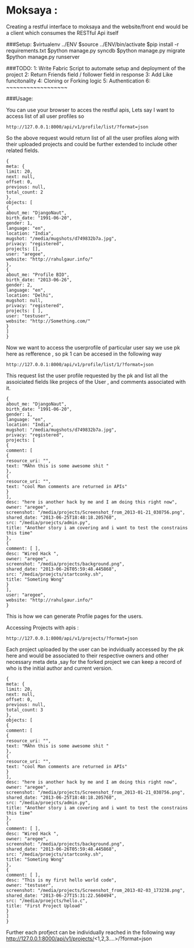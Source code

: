 Moksaya :
======================================================================

Creating a restful interface to moksaya and the website/front end would be a client which consumes the RESTful Api itself 


###Setup:
    $virtualenv ../ENV
    $source ../ENV/bin/activate
    $pip install -r requirements.txt
    $python manage.py syncdb
    $python manage.py migrate	
    $python manage.py runserver

###TODO:
	1: Write Fabric Script to automate setup and deployment of the project 
	2: Return Friends field / follower field in response
	3: Add Like funcitonality 
	4: Cloning or Forking logic 
	5: Authentication 
	6: ~~~~~~~~~~~~~~~~~~

###Usage:

You can use your browser to acces the restful apis,
Lets say I want to access list of all user profiles so 

	http://127.0.0.1:8000/api/v1/profile/list/?format=json 

So the above request would return list of all the user profiles along with their uploaded projects and could be further extended to include other related fields. 

	{
	meta: {
	limit: 20,
	next: null,
	offset: 0,
	previous: null,
	total_count: 2
	},
	objects: [
	{
	about_me: "DjangoNaut",
	birth_date: "1991-06-20",
	gender: 1,
	language: "en",
	location: "India",
	mugshot: "/media/mugshots/d749832b7a.jpg",
	privacy: "registered",
	projects: [],
	user: "aregee",
	website: "http://rahulgaur.info/"
	},
	{
	about_me: "Profile BIO",
	birth_date: "2013-06-26",
	gender: 2,
	language: "en",
	location: "Delhi",
	mugshot: null,
	privacy: "registered",
	projects: [ ],
	user: "testuser",
	website: "http://Something.com/"
	}
	]
	}

Now we want to access the userprofile of particular user say we use pk here as refference , so pk 1 can be accesed in the following way

	http://127.0.0.1:8000/api/v1/profile/list/1/?format=json 

This request list the user profile requested by the pk and list all the assoiciated fields like projecs of the User , and comments associated with it.


	{
	about_me: "DjangoNaut",
	birth_date: "1991-06-20",
	gender: 1,
	language: "en",
	location: "India",
	mugshot: "/media/mugshots/d749832b7a.jpg",
	privacy: "registered",
	projects: [
	{
	comment: [
	{
	resource_uri: "",
	text: "MAhn this is some awesome shit "
	},
	{
	resource_uri: "",
	text: "cool Man comments are returned in APIs"
	}
	],
	desc: "here is another hack by me and I am doing this right now",
	owner: "aregee",
	screenshot: "/media/projects/Screenshot_from_2013-01-21_030756.png",
	shared_date: "2013-06-25T18:48:18.205760",
	src: "/media/proejcts/admin.py",
	title: "Another story i am covering and i want to test the constrains this time"
	},
	{
	comment: [ ],
	desc: "Wired Hack ",
	owner: "aregee",
	screenshot: "/media/projects/background.png",
	shared_date: "2013-06-26T05:59:48.445868",
	src: "/media/proejcts/startconky.sh",
	title: "Someting Wong"
	}
	],
	user: "aregee",
	website: "http://rahulgaur.info/"
	}


This is how we can generate Profile pages for the users.


Accessing Projects with apis :

	http://127.0.0.1:8000/api/v1/projects/?format=json

Each project uploaded by the user can be indvidually accessed by the pk here and would be associated to their respective owners and other necessary meta deta ,say for the forked project we can keep a record of who is the initial author and current version.



	{
	meta: {
	limit: 20,
	next: null,
	offset: 0,
	previous: null,
	total_count: 3
	},
	objects: [
	{
	comment: [
	{
	resource_uri: "",
	text: "MAhn this is some awesome shit "
	},
	{
	resource_uri: "",
	text: "cool Man comments are returned in APIs"
	}
	],
	desc: "here is another hack by me and I am doing this right now",
	owner: "aregee",
	screenshot: "/media/projects/Screenshot_from_2013-01-21_030756.png",
	shared_date: "2013-06-25T18:48:18.205760",
	src: "/media/proejcts/admin.py",
	title: "Another story i am covering and i want to test the constrains this time"
	},
	{
	comment: [ ],
	desc: "Wired Hack ",
	owner: "aregee",
	screenshot: "/media/projects/background.png",
	shared_date: "2013-06-26T05:59:48.445868",
	src: "/media/proejcts/startconky.sh",
	title: "Someting Wong"
	},
	{
	comment: [ ],
	desc: "This is my first hello world code",
	owner: "testuser",
	screenshot: "/media/projects/Screenshot_from_2013-02-03_173238.png",
	shared_date: "2013-06-27T15:31:22.560494",
	src: "/media/proejcts/hello.c",
	title: "First Project Upload"
	}
	]
	}


Further each profject can be individually reached in the following way 
	http://127.0.0.1:8000/api/v1/projects/<1,2,3....>/?format=json


